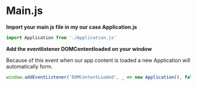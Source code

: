  # Main.js
**Import your main js file in my our case Application.js**

```js
import Application from './Application.js'
```

**Add the eventlistener DOMContentloaded on your window**

Because of this event when our app content is loaded a new Application will automatically form.
``` js
window.addEventListener('DOMContentLoaded', _ => new Application(), false)
```
